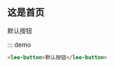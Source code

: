 ## 这是首页
<div class="demo-block">
  <div>
    <lee-button>默认按钮</lee-button>
  </div>
</div>

::: demo
``` html
<lee-button>默认按钮</lee-button>
```
